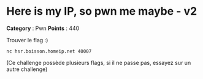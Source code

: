 # Here is my IP, so pwn me maybe - v2

**Category** : Pwn
**Points** : 440

Trouver le flag :)

```nc hsr.boisson.homeip.net 40007```

(Ce challenge possède plusieurs flags, si il ne passe pas, essayez sur un autre challenge)





